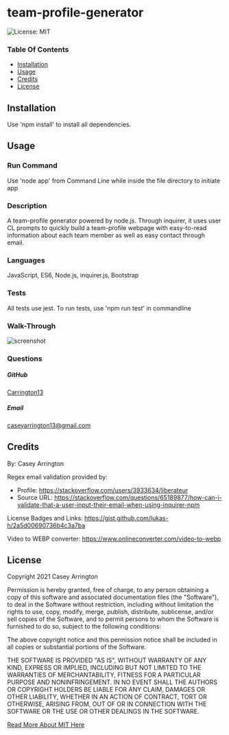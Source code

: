 # team-profile-generator

![License: MIT](https://img.shields.io/badge/License-MIT-yellow.svg)

### Table Of Contents
* [Installation](#installation)
* [Usage](#usage)
* [Credits](#credits)
* [License](#license)


## Installation
Use 'npm install' to install all dependencies.


## Usage

### Run Command
Use 'node app' from Command Line while inside the file directory to initiate app

### Description
A team-profile generator powered by node.js. Through inquirer, it uses user CL prompts to quickly build a team-profile webpage with easy-to-read information about
each team member as well as easy contact through email.

### Languages
JavaScript, ES6, Node.js, inquirer.js, Bootstrap

### Tests
All tests use jest.
To run tests, use 'npm run test' in commandline

### Walk-Through
![screenshot](./assets/video/walkthrough.webp)


### Questions
##### GitHub
[Carrington13](https://github.com/Carrington13)
##### Email
caseyarrington13@gmail.com




## Credits

By: Casey Arrington

Regex email validation provided by: 
 * Profile:
    https://stackoverflow.com/users/3933634/liberateur
 * Source URL:
    https://stackoverflow.com/questions/65189877/how-can-i-validate-that-a-user-input-their-email-when-using-inquirer-npm

License Badges and Links: https://gist.github.com/lukas-h/2a5d00690736b4c3a7ba

Video to WEBP converter: https://www.onlineconverter.com/video-to-webp




## License
Copyright 2021 Casey Arrington

Permission is hereby granted, free of charge, to any person obtaining a copy of this software and associated documentation files (the "Software"), to deal in the Software without restriction, including without limitation the rights to use, copy, modify, merge, publish, distribute, sublicense, and/or sell copies of the Software, and to permit persons to whom the Software is furnished to do so, subject to the following conditions:

The above copyright notice and this permission notice shall be included in all copies or substantial portions of the Software.

THE SOFTWARE IS PROVIDED "AS IS", WITHOUT WARRANTY OF ANY KIND, EXPRESS OR IMPLIED, INCLUDING BUT NOT LIMITED TO THE WARRANTIES OF MERCHANTABILITY, FITNESS FOR A PARTICULAR PURPOSE AND NONINFRINGEMENT. IN NO EVENT SHALL THE AUTHORS OR COPYRIGHT HOLDERS BE LIABLE FOR ANY CLAIM, DAMAGES OR OTHER LIABILITY, WHETHER IN AN ACTION OF CONTRACT, TORT OR OTHERWISE, ARISING FROM, OUT OF OR IN CONNECTION WITH THE SOFTWARE OR THE USE OR OTHER DEALINGS IN THE SOFTWARE.

[Read More About MIT Here](https://opensource.org/licenses/MIT)

